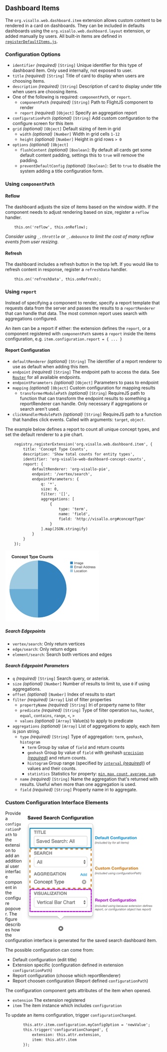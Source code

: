 ## Dashboard Items

The `org.visallo.web.dashboard.item` extension allows custom content to be rendered in a card on dashboards. They can be included in defaults dashboards using the `org.visallo.web.dashboard.layout` extension, or added manually by users. All built-in items are defined in [`registerDefaultItems.js`](https://github.com/v5analytics/visallo/blob/master/web/war/src/main/webapp/js/dashboard/registerDefaultItems.js).

### Configuration Options

* `identifier` _(required)_ `[String]` Unique identifier for this type of dashboard item. Only used internally, not exposed to user.
* `title` _(required)_ `[String]` Title of card to display when users are choosing items.
* `description` _(required)_ `[String]` Description of card to display under title when users are choosing items.
* One of the following is required: `componentPath`, or `report`.
    * `componentPath` _(required)_ `[String]` Path to FlightJS component to render
    * `report` _(required)_ `[Object]` Specify an aggregation report 
* `configurationPath` _(optional)_ `[String]` Add custom configuration to the configure screen for this item
* `grid` _(optional)_ `[Object]` Default sizing of item in grid
    * `width` _(optional)_ `[Number]` Width in grid cells `1-12`
    * `height` _(optional)_ `[Number]` Height in grid rows `> 0`
* `options` _(optional)_ `[Object]`
    * `flushContent` _(optional)_ `[Boolean]`: By default all cards get some default content padding, settings this to `true` will remove the padding.
    * `preventDefaultConfig` _(optional)_ `[Boolean]`: Set to `true` to disable the system adding a title configuration form.

### Using `componentPath`

#### Reflow

The dashboard adjusts the size of items based on the window width. If the component needs to adjust rendering based on size, register a `reflow` handler.

        this.on('reflow', this.onReflow);

*Consider using `_.throttle` or `_.debounce` to limit the cost of many reflow events from user resizing.*

#### Refresh

The dashboard includes a refresh button in the top left. If you would like to refresh content in response, register a `refreshData` handler.

        this.on('refreshData', this.onRefresh);

### Using `report`

Instead of specifying a component to render, specify a report template that requests data from the server and passes the results to a `reportRenderer` that can handle that data. The most common report uses search with aggregations configured.

An item can be a report if either: the extension defines the `report`, or a component registered with `componentPath` saves a `report` inside the items configuration, e.g. `item.configuration.report = { ... }`

#### Report Configuration

* `defaultRenderer` _(optional)_ `[String]` The identifier of a report renderer to use as default when adding this item.
* `endpoint` _(required)_ `[String]` The endpoint path to access the data. See [`Router`](https://github.com/v5analytics/visallo/blob/master/web/web-base/src/main/java/org/visallo/web/Router.java) for all available endpoints.
* `endpointParameters` _(optional)_ `[Object]` Parameters to pass to endpoint
* `mapping` _(optional)_ `[Object]` Custom configuration for mapping results
    * `transformerModulePath` _(optional)_ `[String]` RequireJS path to function that can transform the endpoint results to something a reportRenderer can handle. Only necessary if aggregations or search aren't used.
* `clickHandlerModulePath` _(optional)_ `[String]` RequireJS path to a function that handles click events. Called with arguments: `target`, `object.`

The example below defines a report to count all unique concept types, and set the default renderer to a pie chart.

        registry.registerExtension('org.visallo.web.dashboard.item', {
            title: 'Concept Type Counts',
            description: 'Show total counts for entity types',
            identifier: 'org-visallo-web-dashboard-concept-counts',
            report: {
                defaultRenderer: 'org-visallo-pie',
                endpoint: '/vertex/search',
                endpointParameters: {
                    q: '*',
                    size: 0,
                    filter: '[]',
                    aggregations: [
                        {
                            type: 'term',
                            name: 'field',
                            field: 'http://visallo.org#conceptType'
                        }
                    ].map(JSON.stringify)
                }
            }
        });

<img src="pie.png" width="300" style="text-align: center">


##### Search Edgepoints

* `vertex/search`: Only return vertices
* `edge/search`: Only return edges
* `element/search`: Search both vertices and edges

##### Search Edgepoint Parameters

* `q` _(required)_ `[String]` Search query, or asterisk.
* `size` _(optional)_ `[Number]` Number of results to limit to, use `0` if using aggregations.
* `offset` _(optional)_ `[Number]` Index of results to start
* `filter` _(required)_ `[Array]` List of filter properties
    * `propertyName` _(required)_ `[String]` Iri of property name to filter
    * `predicate` _(required)_ `[String]` Type of filter operation `has`, `hasNot`, `equal`, `contains`, `range`, `<`, `>`
    * `values` _(optional)_ `[Array]` Value(s) to apply to predicate 
* `aggregations` _(optional)_ `[Array]` List of aggregations to apply, each item is json string.
    * `type` _(required)_ `[String]` Type of aggregation: `term`, `geohash`, `histogram`
        * `term` Group by value of `field` and return counts
        * `geohash` Group by value of `field` with geohash [`precision` _(required)_](https://www.elastic.co/guide/en/elasticsearch/reference/current/search-aggregations-bucket-geohashgrid-aggregation.html) and return counts.
        * `histogram` Group range (specified by [`interval` _(required)_](https://www.elastic.co/guide/en/elasticsearch/reference/current/search-aggregations-bucket-histogram-aggregation.html)) of values and their counts.
        * `statistics` Statistics for property: [`min`, `max`, `count`, `average`, `sum`](https://www.elastic.co/guide/en/elasticsearch/reference/current/search-aggregations-metrics-stats-aggregation.html).
    * `name` _(required)_ `[String]` Name the aggregation that's returned with results. Useful when more than one aggregation is used.
    * `field` _(required)_ `[String]` Property name iri to aggregate.


### Custom Configuration Interface Elements

<img src="config.png" width="450" style="float:right">

Provide a `configurationPath` to the extension to add an additional user interface component in the configure popover. The figure describes how the configuration interface is generated for the saved search dashboard item. 

The possible configuration can come from:
* Default configuration (edit title)
* Extension specific (configuration defined in extension `configurationPath`)
* Report configuration (choose which reportRenderer)
* Report choosen configuration (Report defined `configurationPath`)

The configuration component gets attributes of the item when opened.

* `extension` The extension registered
* `item` The item instance which includes `configuration`

To update an items configuration, trigger `configurationChanged`.

            this.attr.item.configuration.myConfigOption = 'newValue';
            this.trigger('configurationChanged', {
                extension: this.attr.extension,
                item: this.attr.item
            });

